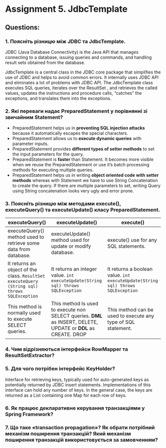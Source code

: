 # Assignment 5. JdbcTemplate

## Questions:

### 1. Поясніть різницю між JDBC та JdbcTemplate.

JDBC (Java Database Connectivity) is the Java API that manages connecting to a database, issuing queries and commands,
and handling result sets obtained from the database.

JdbcTemplate is a central class in the JDBC core package that simplifies the use of JDBC and helps to avoid common
errors.
It internally uses JDBC API and eliminates a lot of problems with JDBC API.
The JdbcTemplate class executes SQL queries, iterates over the ResultSet , and retrieves the called values,
updates the instructions and procedure calls, “catches” the exceptions, and translates them into the exceptions.

### 2. Які переваги надає PreparedStatement у порівнянні зі звичайним Statement?

- PreparedStatement helps us in **preventing SQL injection attacks** because it automatically escapes the special
  characters.
- PreparedStatement allows us to **execute dynamic queries** with parameter inputs.
- PreparedStatement provides **different types of setter methods** to set the input parameters for the query.
- PreparedStatement is **faster** than Statement. It becomes more visible when we reuse the PreparedStatement or use
  it’s batch processing methods for executing multiple queries.
- PreparedStatement helps us in writing **object oriented code with setter methods** whereas with Statement we have to
  use String Concatenation to create the query. If there are multiple parameters to set, writing Query using String
  concatenation looks very ugly and error prone.

### 3. Поясніть різницю між методами execute(), executeQuery() та executeUpdate() класу PreparedStatement.

| executeQuery()                                                                                   | executeUpdate()                                                                                                 | execute()                                                                           |
|--------------------------------------------------------------------------------------------------|-----------------------------------------------------------------------------------------------------------------|-------------------------------------------------------------------------------------|
| executeQuery() method used to retrieve some data from database.                                  | executeUpdate() method used for update or modify database.                                                      | execute() use for any SQL statements.                                               |
| It returns an object of the class. ```ResultSet executeQuery (String sql) throws SQLException``` | It returns an integer value. ```int executeUpdate(String sql) throws SQLException```                            | It returns a boolean value. ```int executeUpdate(String sql) throws SQLException``` |
| This method is normally used to execute SELECT queries.                                          | This method Is used to execute non SELECT queries. **DML** as INSERT, DELETE, UPDATE or **DDL** as CREATE. DROP | This method can be used to execute any type of SQL statement.                       |

### 4. Чим відрізняються інтерфейси RowMapper<T> та ResultSetExtractor<T>?



### 5. Для чого потрібен інтерфейс KeyHolder?

Interface for retrieving keys, typically used for auto-generated keys as potentially returned by JDBC insert statements. 
Implementations of this interface can hold any number of keys. 
In the general case, the keys are returned as a List containing one Map for each row of keys.

### 6. Як працює декларативне керування транзакціями у Spring Framework?

### 7. Що таке «transaction propagation»? Як обрати потрібний механізм поширення транзакцій? Який механізм поширення транзакцій використовується за замовченням? 





